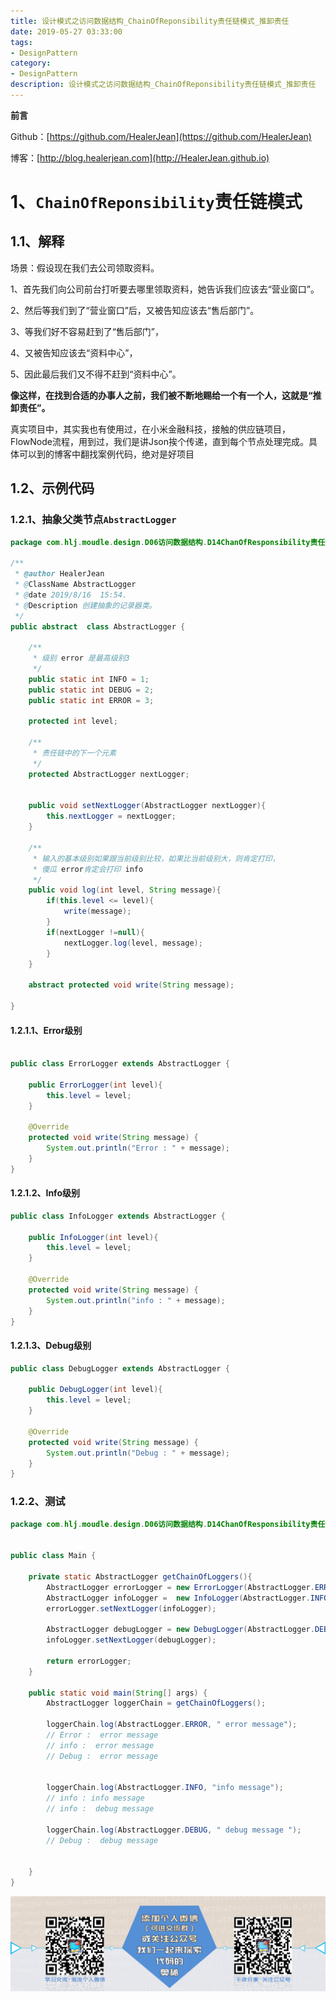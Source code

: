 ```yaml
---
title: 设计模式之访问数据结构_ChainOfReponsibility责任链模式_推卸责任
date: 2019-05-27 03:33:00
tags: 
- DesignPattern
category: 
- DesignPattern
description: 设计模式之访问数据结构_ChainOfReponsibility责任链模式_推卸责任
---
```




**前言**     

 Github：[https://github.com/HealerJean](https://github.com/HealerJean)         

 博客：[http://blog.healerjean.com](http://HealerJean.github.io)        



# 1、`ChainOfReponsibility`责任链模式




## 1.1、解释

场景：假设现在我们去公司领取资料。    

1、首先我们向公司前台打听要去哪里领取资料，她告诉我们应该去“营业窗口”。     

2、然后等我们到了“营业窗口”后，又被告知应该去“售后部门”。    

3、等我们好不容易赶到了“售后部门”，    

4、又被告知应该去“资料中心”，        

5、因此最后我们又不得不赶到“资料中心”。     

**像这样，在找到合适的办事人之前，我们被不断地赐给一个有一个人，这就是“推卸责任”。**



真实项目中，其实我也有使用过，在小米金融科技，接触的供应链项目，FlowNode流程，用到过，我们是讲Json挨个传递，直到每个节点处理完成。具体可以到的博客中翻找案例代码，绝对是好项目



## 1.2、示例代码



### 1.2.1、抽象父类节点`AbstractLogger`

```java
package com.hlj.moudle.design.D06访问数据结构.D14ChanOfResponsibility责任链模式;

/**
 * @author HealerJean
 * @ClassName AbstractLogger
 * @date 2019/8/16  15:54.
 * @Description 创建抽象的记录器类。
 */
public abstract  class AbstractLogger {

    /**
     * 级别 error 是最高级别3
     */
    public static int INFO = 1;
    public static int DEBUG = 2;
    public static int ERROR = 3;

    protected int level;

    /**
     * 责任链中的下一个元素
     */
    protected AbstractLogger nextLogger;


    public void setNextLogger(AbstractLogger nextLogger){
        this.nextLogger = nextLogger;
    }

    /**
     * 输入的基本级别如果跟当前级别比较，如果比当前级别大，则肯定打印，
     * 傻瓜 error肯定会打印 info
     */
    public void log(int level, String message){
        if(this.level <= level){
            write(message);
        }
        if(nextLogger !=null){
            nextLogger.log(level, message);
        }
    }

    abstract protected void write(String message);

}

```



#### 1.2.1.1、Error级别

```java

public class ErrorLogger extends AbstractLogger {

    public ErrorLogger(int level){
        this.level = level;
    }

    @Override
    protected void write(String message) {
        System.out.println("Error : " + message);
    }
}

```



#### 1.2.1.2、Info级别

```java
public class InfoLogger extends AbstractLogger {

    public InfoLogger(int level){
        this.level = level;
    }

    @Override
    protected void write(String message) {
        System.out.println("info : " + message);
    }
}
```



#### 1.2.1.3、Debug级别

```java
public class DebugLogger extends AbstractLogger {

    public DebugLogger(int level){
        this.level = level;
    }

    @Override
    protected void write(String message) {
        System.out.println("Debug : " + message);
    }
}

```



### 1.2.2、测试

```java
package com.hlj.moudle.design.D06访问数据结构.D14ChanOfResponsibility责任链模式;


public class Main {

    private static AbstractLogger getChainOfLoggers(){
        AbstractLogger errorLogger = new ErrorLogger(AbstractLogger.ERROR);
        AbstractLogger infoLogger =  new InfoLogger(AbstractLogger.INFO);
        errorLogger.setNextLogger(infoLogger);

        AbstractLogger debugLogger = new DebugLogger(AbstractLogger.DEBUG);
        infoLogger.setNextLogger(debugLogger);

        return errorLogger;
    }

    public static void main(String[] args) {
        AbstractLogger loggerChain = getChainOfLoggers();

        loggerChain.log(AbstractLogger.ERROR, " error message");
        // Error :  error message
        // info :  error message
        // Debug :  error message


        loggerChain.log(AbstractLogger.INFO, "info message");
        // info : info message
        // info :  debug message

        loggerChain.log(AbstractLogger.DEBUG, " debug message ");
        // Debug :  debug message


    }
}

```








![](https://raw.githubusercontent.com/HealerJean/HealerJean.github.io/master/assets/img/artical_bottom.jpg)



<!-- Gitalk 评论 start  -->

<link rel="stylesheet" href="https://unpkg.com/gitalk/dist/gitalk.css">
<script src="https://unpkg.com/gitalk@latest/dist/gitalk.min.js"></script> 
<div id="gitalk-container"></div>    
 <script type="text/javascript">
    var gitalk = new Gitalk({
		clientID: `1d164cd85549874d0e3a`,
		clientSecret: `527c3d223d1e6608953e835b547061037d140355`,
		repo: `HealerJean.github.io`,
		owner: 'HealerJean',
		admin: ['HealerJean'],
		id: 'DuOpsrALa7TUXty8',
    });
    gitalk.render('gitalk-container');
</script> 


<!-- Gitalk end -->

